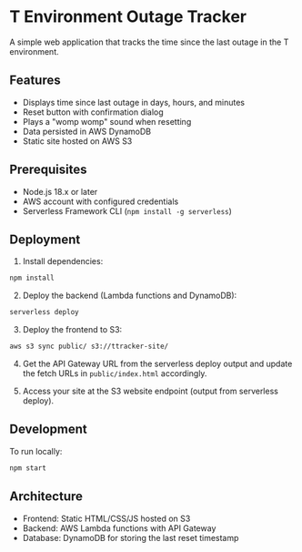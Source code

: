 # T Environment Outage Tracker

A simple web application that tracks the time since the last outage in the T environment.

## Features
- Displays time since last outage in days, hours, and minutes
- Reset button with confirmation dialog
- Plays a "womp womp" sound when resetting
- Data persisted in AWS DynamoDB
- Static site hosted on AWS S3

## Prerequisites
- Node.js 18.x or later
- AWS account with configured credentials
- Serverless Framework CLI (`npm install -g serverless`)

## Deployment

1. Install dependencies:
```bash
npm install
```

2. Deploy the backend (Lambda functions and DynamoDB):
```bash
serverless deploy
```

3. Deploy the frontend to S3:
```bash
aws s3 sync public/ s3://ttracker-site/
```

4. Get the API Gateway URL from the serverless deploy output and update the fetch URLs in `public/index.html` accordingly.

5. Access your site at the S3 website endpoint (output from serverless deploy).

## Development

To run locally:
```bash
npm start
```

## Architecture
- Frontend: Static HTML/CSS/JS hosted on S3
- Backend: AWS Lambda functions with API Gateway
- Database: DynamoDB for storing the last reset timestamp
